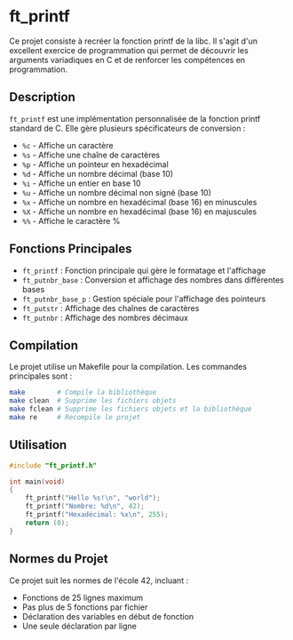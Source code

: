 # ft_printf

Ce projet consiste à recréer la fonction printf de la libc. Il s'agit d'un excellent exercice de programmation qui permet de découvrir les arguments variadiques en C et de renforcer les compétences en programmation.

## Description

`ft_printf` est une implémentation personnalisée de la fonction printf standard de C. Elle gère plusieurs spécificateurs de conversion :

- `%c` - Affiche un caractère
- `%s` - Affiche une chaîne de caractères
- `%p` - Affiche un pointeur en hexadécimal
- `%d` - Affiche un nombre décimal (base 10)
- `%i` - Affiche un entier en base 10
- `%u` - Affiche un nombre décimal non signé (base 10)
- `%x` - Affiche un nombre en hexadécimal (base 16) en minuscules
- `%X` - Affiche un nombre en hexadécimal (base 16) en majuscules
- `%%` - Affiche le caractère %

## Fonctions Principales

- `ft_printf` : Fonction principale qui gère le formatage et l'affichage
- `ft_putnbr_base` : Conversion et affichage des nombres dans différentes bases
- `ft_putnbr_base_p` : Gestion spéciale pour l'affichage des pointeurs
- `ft_putstr` : Affichage des chaînes de caractères
- `ft_putnbr` : Affichage des nombres décimaux

## Compilation

Le projet utilise un Makefile pour la compilation. Les commandes principales sont :

```bash
make        # Compile la bibliothèque
make clean  # Supprime les fichiers objets
make fclean # Supprime les fichiers objets et la bibliothèque
make re     # Recompile le projet
```

## Utilisation

```c
#include "ft_printf.h"

int main(void)
{
    ft_printf("Hello %s!\n", "world");
    ft_printf("Nombre: %d\n", 42);
    ft_printf("Hexadécimal: %x\n", 255);
    return (0);
}
```

## Normes du Projet

Ce projet suit les normes de l'école 42, incluant :
- Fonctions de 25 lignes maximum
- Pas plus de 5 fonctions par fichier
- Déclaration des variables en début de fonction
- Une seule déclaration par ligne